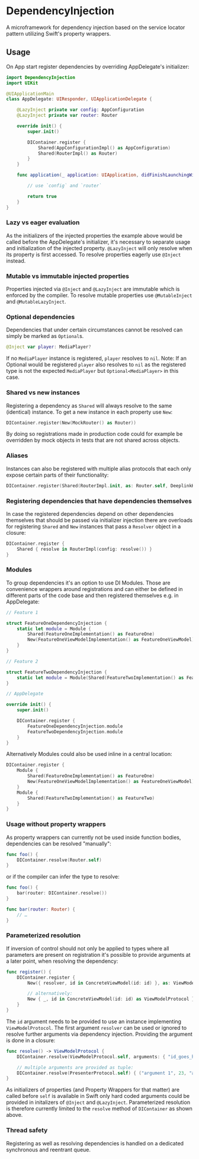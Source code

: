 # DependencyInjection

A microframework for dependency injection based on the service locator pattern utilizing Swift's property wrappers.

## Usage
On App start register dependencies by overriding AppDelegate's initializer:
```Swift
import DependencyInjection
import UIKit

@UIApplicationMain
class AppDelegate: UIResponder, UIApplicationDelegate {

    @LazyInject private var config: AppConfiguration
    @LazyInject private var router: Router

    override init() {
        super.init()

        DIContainer.register {
            Shared(AppConfigurationImpl() as AppConfiguration)
            Shared(RouterImpl() as Router)
        }
    }

    func application(_ application: UIApplication, didFinishLaunchingWithOptions launchOptions: [UIApplication.LaunchOptionsKey: Any]?) -> Bool {

        // use `config` and `router`

        return true
    }
}
```
### Lazy vs eager evaluation
As the initializers of the injected properties the example above would be called before the AppDelegate's initializer, it's necessary to separate usage and initialization of the injected property. `@LazyInject` will only resolve when its property is first accessed. To resolve properties eagerly use `@Inject` instead.

### Mutable vs immutable injected properties
Properties injected via `@Inject` and `@LazyInject` are immutable which is enforced by the compiler. To resolve mutable properties use `@MutableInject` and `@MutableLazyInject`.

### Optional dependencies
Dependencies that under certain circumstances cannot be resolved can simply be marked as `Optional`s.
```Swift
@Inject var player: MediaPlayer?
```
If no `MediaPlayer` instance is registered, `player` resolves to `nil`.
Note: If an Optional would be registered `player` also resolves to `nil` as the registered type is not the expected `MediaPlayer` but `Optional<MediaPlayer>` in this case.

### Shared vs new instances
Registering a dependency as `Shared` will always resolve to the same (identical) instance. To get a new instance in each property use `New`:
```Swift
DIContainer.register(New(MockRouter() as Router))
```
By doing so registrations made in production code could for example be overridden by mock objects in tests that are not shared across objects.

### Aliases
Instances can also be registered with multiple alias protocols that each only expose certain parts of their functionality:
```Swift
DIContainer.register(Shared(RouterImpl.init, as: Router.self, DeeplinkHandler.self))
```

### Registering dependencies that have dependencies themselves
In case the registered dependencies depend on other dependencies themselves that should be passed via initializer injection there are overloads for registering `Shared` and `New` instances that pass a `Resolver` object in a closure:
```Swift
DIContainer.register {
    Shared { resolve in RouterImpl(config: resolve()) }
}
```

### Modules
To group dependencies it's an option to use DI Modules. Those are convenience wrappers around registrations and can either be defined in different parts of the code base and then registered themselves e.g. in AppDelegate:
```Swift
// Feature 1

struct FeatureOneDependencyInjection {
    static let module = Module {
        Shared(FeatureOneImplementation() as FeatureOne)
        New(FeatureOneViewModelImplementation() as FeatureOneViewModel)
    }
}

// Feature 2

struct FeatureTwoDependencyInjection {
    static let module = Module(Shared(FeatureTwoImplementation() as FeatureTwo))
}

// AppDelegate

override init() {
    super.init()

    DIContainer.register {
        FeatureOneDependencyInjection.module
        FeatureTwoDependencyInjection.module
    }
}
```

Alternatively Modules could also be used inline in a central location:
```Swift
DIContainer.register {
    Module {
        Shared(FeatureOneImplementation() as FeatureOne)
        New(FeatureOneViewModelImplementation() as FeatureOneViewModel)
    }
    Module {
        Shared(FeatureTwoImplementation() as FeatureTwo)
    }
}
```

### Usage without property wrappers
As property wrappers can currently not be used inside function bodies, dependencies can be resolved "manually":
```Swift
func foo() {
    DIContainer.resolve(Router.self)
}
```

or if the compiler can infer the type to resolve:
```Swift
func foo() {
    bar(router: DIContainer.resolve())
}

func bar(router: Router) {
    // …
}
```

### Parameterized resolution
If inversion of control should not only be applied to types where all parameters are present on registration it's possible to provide arguments at a later point, when resolving the dependency:
```Swift
func register() {
    DIContainer.register {
        New({ resolver, id in ConcreteViewModel(id: id) }, as: ViewModelProtocol.self)

        // alternatively:
        New { _, id in ConcreteViewModel(id: id) as ViewModelProtocol }
    }
}
```

The `id` argument needs to be provided to use an instance implementing `ViewModelProtocol`. The first argument `resolver` can be used or ignored to resolve further arguments via dependency injection. Providing the argument is done in a closure:
```Swift
func resolve() -> ViewModelProtocol {
    DIContainer.resolve(ViewModelProtocol.self, arguments: { "id_goes_here" })

    // multiple arguments are provided as tuple:
    DIContainer.resolve(PresenterProtocol.self) { ("argument 1", 23, "argument 3") }
}
```

As initializers of properties (and Property Wrappers for that matter) are called before `self` is available in Swift only hard coded arguments could be provided in initalizers of `@Inject` and `@LazyInject`. Parameterized resolution is therefore currently limited to the `resolve` method of `DIContainer` as shown above.

### Thread safety
Registering as well as resolving dependencies is handled on a dedicated synchronous and reentrant queue.
